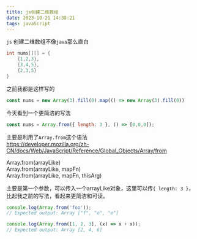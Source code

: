 ```yaml
---
title: js创建二维数组
date: 2023-10-21 14:38:21
tags: javaScript
---
```


`js` 创建二维数组不像`java`那么直白
```java
int nums[][] = {
    {1,2,3},
    {3,4,5},
    {2,3,5}
}
```


之前我都是这样写的
```javascript
const nums = new Array(3).fill(0).map(() => new Array(3).fill(0))
```


今天看到一个更简洁的写法
```javascript
const nums = Array.from({ length: 3 }, () => [0,0,0]);
```

主要是利用了`Array.from`这个语法   
https://developer.mozilla.org/zh-CN/docs/Web/JavaScript/Reference/Global_Objects/Array/from

Array.from(arrayLike)   
Array.from(arrayLike, mapFn)   
Array.from(arrayLike, mapFn, thisArg)   

主要是第一个参数，可以传入一个arrayLike对象，这里可以传`{ length: 3 }`，比起我之前的写法，看起来更简洁和可读。
 
```javascript
console.log(Array.from('foo'));
// Expected output: Array ["f", "o", "o"]

console.log(Array.from([1, 2, 3], (x) => x + x));
// Expected output: Array [2, 4, 6]
```
